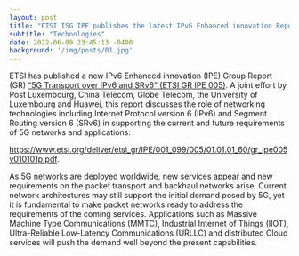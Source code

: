 ```yaml
---
layout: post
title: "ETSI ISG IPE publishes the latest IPv6 Enhanced innovation Report: 5G Transport over IPv6 and SRv6"
subtitle: "Technologies"
date: 2022-06-09 23:45:13 -0400
background: '/img/posts/01.jpg'
---
```


ETSI has published a new IPv6 Enhanced innovation (IPE) Group Report (GR) [“5G Transport over IPv6 and SRv6” (ETSI GR IPE 005)](https://www.etsi.org/deliver/etsi_gr/IPE/001_099/001/01.01.01_60/gr_IPE001v010101p.pdf). A joint effort by Post Luxembourg, China Telecom, Globe Telecom, the University of Luxembourg and Huawei, this report discusses the role of networking technologies including Internet Protocol version 6 (IPv6) and Segment Routing version 6 (SRv6) in supporting the current and future requirements of 5G networks and applications: 

<a style="width:600px;max-width:100%" href="https://www.etsi.org/deliver/etsi_gr/IPE/001_099/005/01.01.01_60/gr_ipe005v010101p.pdf">https://www.etsi.org/deliver/etsi_gr/IPE/001_099/005/01.01.01_60/gr_ipe005v010101p.pdf</a>.


As 5G networks are deployed worldwide, new services appear and new requirements on the packet transport and backhaul networks arise. Current network architectures may still support the initial demand posed by 5G, yet it is fundamental to make packet networks ready to address the requirements of the coming services. Applications such as Massive Machine Type Communications (MMTC), Industrial Internet of Things (IIOT), Ultra-Reliable Low-Latency Communications (URLLC) and distributed Cloud services will push the demand well beyond the present capabilities.